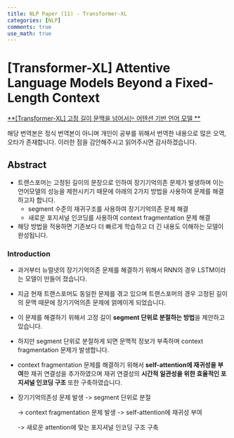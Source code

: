 ```yaml
---
title: NLP Paper (11) - Transformer-XL
categories: [NLP]
comments: true
use_math: true
---
```




# [Transformer-XL] Attentive Language Models Beyond a Fixed-Length Context



[**[Transformer-XL] 고정 길이 문맥을 넘어서는 어텐션 기반 언어 모델 **](https://arxiv.org/abs/1901.02860)



해당 번역본은 정식 번역본이 아니며 개인이 공부를 위해서 번역한 내용으로 많은 오역, 오타가 존재합니다. 이러한 점을 감안해주시고 읽어주시면 감사하겠습니다.



## Abstract

- 트랜스포머는 고정된 길이의 문장으로 인하여 장기기억의존 문제가 발생하며 이는 언어모델의 성능을 제한시키기 때문에 아래의 2가지 방법을 사용하여 문제를 해결하고자 합니다.
  - segment 수준의 재귀구조를 사용하여 장기기억의존 문제 해결
  - 새로운 포지셔널 인코딩를 사용하여 context fragmentation 문제 해결
- 해당 방법을 적용하면 기존보다 더 빠르게 학습하고 더 긴 내용도 이해하는 모델이 완성됩니다.



### Introduction

- 과거부터 뉴럴넷의 장기기억의존 문제를 해결하기 위해서 RNN의 경우 LSTM이라는 모델이 만들어 졌습니다.

- 지금 현재 트랜스포머도 동일한 문제를 겪고 있으며 트랜스포머의 경우 고정된 길이의 문맥 때문에 장기기억의존 문제에 얽메이게 되었습니다.
- 이 문제를 해결하기 위해서 고정 길이 **segment 단위로 분절하는 방법**을 제안하고 있습니다.
- 하지만 segment 단위로 분절하게 되면 문맥적 정보가 부족하며 context fragmentation 문제가 발생합니다.
- context fragmentation 문제를 해결하기 위해서 **self-attention에 재귀성을 부여**한 재귀 연결성을 추가하였으며 재귀 연결성의 **시간적 일관성을 위한 효율적인 포지셔널 인코딩 구조** 또한 구축하였습니다.

- 장기기억의존성 문제 발생 -> segment 단위로 분절 

  -> context fragmentation 문제 발생 -> self-attention에 재귀성 부여 

  -> 새로운 attention에 맞는 포지셔널 인코딩 구조 구축
